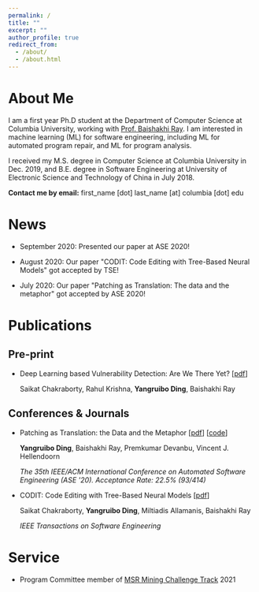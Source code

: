 ```yaml
---
permalink: /
title: ""
excerpt: ""
author_profile: true
redirect_from: 
  - /about/
  - /about.html
---
```


About Me
======

I am a first year Ph.D student at the Department of Computer Science at Columbia University, working with [Prof. Baishakhi Ray](https://www.rayb.info/). I am interested in machine learning (ML) for software engineering, including ML for automated program repair, and ML for program analysis.

I received my M.S. degree in Computer Science at Columbia University in Dec. 2019, and B.E. degree in Software Engineering at University of Electronic Science and Technology of China in July 2018.

**Contact me by email:** first_name [dot] last_name [at] columbia [dot] edu

News
======
- September 2020: Presented our paper at ASE 2020!

- August 2020: Our paper "CODIT: Code Editing with Tree-Based Neural Models" got accepted by TSE!

- July 2020: Our paper "Patching as Translation: The data and the metaphor" got accepted by ASE 2020!

Publications
======
## Pre-print
- Deep Learning based Vulnerability Detection: Are We There Yet? [[pdf](https://arxiv.org/abs/2009.07235)]

  Saikat Chakraborty, Rahul Krishna, **Yangruibo Ding**, Baishakhi Ray
  
## Conferences & Journals
- Patching as Translation: the Data and the Metaphor [[pdf](https://arxiv.org/abs/2008.10707)] [[code](https://github.com/ARiSE-Lab/Patch-as-translation)]
  
  **Yangruibo Ding**, Baishakhi Ray, Premkumar Devanbu, Vincent J. Hellendoorn
  
  *The 35th IEEE/ACM International Conference on Automated Software Engineering (ASE '20). Acceptance Rate: 22.5% (93/414)*

- CODIT: Code Editing with Tree-Based Neural Models [[pdf](https://arxiv.org/abs/1810.00314)]

  Saikat Chakraborty, **Yangruibo Ding**, Miltiadis Allamanis, Baishakhi Ray
  
  *IEEE Transactions on Software Engineering*

Service
======
- Program Committee member of [MSR Mining Challenge Track](https://2021.msrconf.org/track/msr-2021-mining-challenge#Call-for-Mining-Challenge-Papers) 2021

